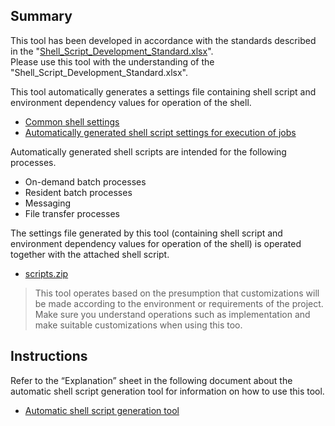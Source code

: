 Summary
-------

This tool has been developed in accordance with the standards described in the "[Shell_Script_Development_Standard.xlsx](https://github.com/nablarch-development-standards/nablarch-style-guide/en/shell/Shell_Script_Development_Standard.xlsx)".  
Please use this tool with the understanding of the "Shell_Script_Development_Standard.xlsx".

This tool automatically generates a settings file containing shell script and environment dependency values for operation of the shell. 

-   [Common shell settings](Shell_Common_Settings.xlsx)
-   [Automatically generated shell script settings for execution of jobs](Job_Execution_Shell_Script_Autogeneration_Settings.xlsx)

Automatically generated shell scripts are intended for the following processes. 

-   On-demand batch processes
-   Resident batch processes
-   Messaging
-   File transfer processes

The settings file generated by this tool (containing shell script and environment dependency values for operation of the shell) is operated together with the attached shell script.

-   [scripts.zip](scripts.zip)

> This tool operates based on the presumption that customizations will be made according to the environment or requirements of the project.
Make sure you understand operations such as implementation and make suitable customizations when using this too. 

Instructions
------------

Refer to the “Explanation” sheet in the following document about the automatic shell script generation tool for information on how to use this tool. 

-   [Automatic shell script generation tool](Shell_Script_Automatic_Generation_Tool.xlsm)
